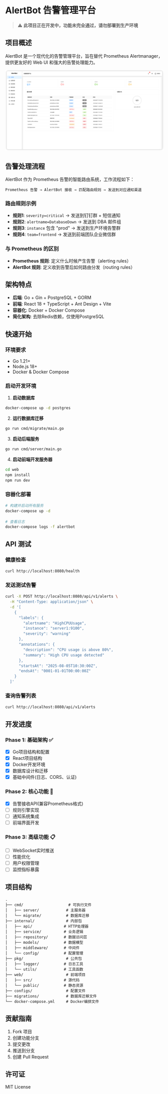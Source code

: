 # AlertBot 告警管理平台

> ⚠️ **此项目正在开发中，功能未完全通过，请勿部署到生产环境**

## 项目概述

AlertBot 是一个现代化的告警管理平台，旨在替代 Prometheus Alertmanager，提供更友好的 Web UI 和强大的告警处理能力。

![](./img/doshboard.png)

## 告警处理流程

AlertBot 作为 Prometheus 告警的智能路由系统，工作流程如下：

```
Prometheus 告警 → AlertBot 接收 → 匹配路由规则 → 发送到对应通知渠道
```

### 路由规则示例

- **规则1**: `severity=critical` → 发送到钉钉群 + 短信通知
- **规则2**: `alertname=DatabaseDown` → 发送到 DBA 邮件组
- **规则3**: `instance` 包含 "prod" → 发送到生产环境告警群
- **规则4**: `team=frontend` → 发送到前端团队企业微信群

### 与 Prometheus 的区别

- **Prometheus 规则**: 定义什么时候产生告警（alerting rules）
- **AlertBot 规则**: 定义收到告警后如何路由分发（routing rules）

## 架构特点

- **后端**: Go + Gin + PostgreSQL + GORM
- **前端**: React 18 + TypeScript + Ant Design + Vite
- **容器化**: Docker + Docker Compose
- **简化架构**: 去除Redis依赖，仅使用PostgreSQL

## 快速开始

### 环境要求

- Go 1.21+
- Node.js 18+
- Docker & Docker Compose

### 启动开发环境

1. **启动数据库**
```bash
docker-compose up -d postgres
```

2. **运行数据库迁移**
```bash
go run cmd/migrate/main.go
```

3. **启动后端服务**
```bash
go run cmd/server/main.go
```

4. **启动前端开发服务器**
```bash
cd web
npm install
npm run dev
```

### 容器化部署

```bash
# 构建并启动所有服务
docker-compose up -d

# 查看日志
docker-compose logs -f alertbot
```

## API 测试

### 健康检查
```bash
curl http://localhost:8080/health
```

### 发送测试告警
```bash
curl -X POST http://localhost:8080/api/v1/alerts \
  -H "Content-Type: application/json" \
  -d '[
    {
      "labels": {
        "alertname": "HighCPUUsage",
        "instance": "server1:9100",
        "severity": "warning"
      },
      "annotations": {
        "description": "CPU usage is above 80%",
        "summary": "High CPU usage detected"
      },
      "startsAt": "2025-08-05T10:30:00Z",
      "endsAt": "0001-01-01T00:00:00Z"
    }
  ]'
```

### 查询告警列表
```bash
curl http://localhost:8080/api/v1/alerts
```

## 开发进度

### Phase 1: 基础架构 ✅
- [x] Go项目结构和配置
- [x] React项目结构  
- [x] Docker开发环境
- [x] 数据库设计和迁移
- [x] 基础中间件(日志、CORS、认证)

### Phase 2: 核心功能 🚧
- [x] 告警接收API(兼容Prometheus格式)
- [ ] 规则引擎实现
- [ ] 通知系统集成
- [ ] 前端界面开发

### Phase 3: 高级功能 📋
- [ ] WebSocket实时推送
- [ ] 性能优化
- [ ] 用户权限管理
- [ ] 监控指标暴露

## 项目结构

```
.
├── cmd/                    # 可执行文件
│   ├── server/            # 主服务器
│   └── migrate/           # 数据库迁移
├── internal/              # 内部包
│   ├── api/              # HTTP处理器
│   ├── service/          # 业务逻辑
│   ├── repository/       # 数据访问层
│   ├── models/           # 数据模型
│   ├── middleware/       # 中间件
│   └── config/           # 配置管理
├── pkg/                   # 公共包
│   ├── logger/           # 日志工具
│   └── utils/            # 工具函数
├── web/                   # 前端项目
│   ├── src/              # 源代码
│   └── public/           # 静态资源
├── configs/               # 配置文件
├── migrations/            # 数据库迁移文件
└── docker-compose.yml     # Docker编排文件
```

## 贡献指南

1. Fork 项目
2. 创建功能分支
3. 提交更改
4. 推送到分支
5. 创建 Pull Request

## 许可证

MIT License